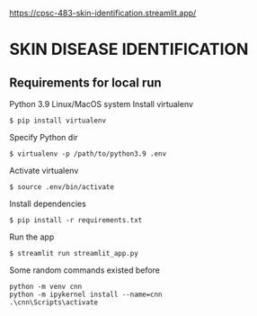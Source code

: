 https://cpsc-483-skin-identification.streamlit.app/

# SKIN DISEASE IDENTIFICATION
## Requirements for local run
Python 3.9
Linux/MacOS system
Install virtualenv
```
$ pip install virtualenv

```

Specify Python dir
```
$ virtualenv -p /path/to/python3.9 .env

```
Activate virtualenv
```
$ source .env/bin/activate

```
Install dependencies

```
$ pip install -r requirements.txt
```


Run the app
```
$ streamlit run streamlit_app.py

```

Some random commands existed before
```
python -m venv cnn
python -m ipykernel install --name=cnn
.\cnn\Scripts\activate
```

